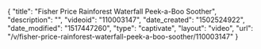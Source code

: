 {
    "title": "Fisher Price Rainforest Waterfall Peek-a-Boo Soother",
    "description": "",
    "videoid": "110003147",
    "date_created": "1502524922",
    "date_modified": "1517447260",
    "type": "captivate",
    "layout": "video",
    "url": "\/v\/fisher-price-rainforest-waterfall-peek-a-boo-soother\/110003147"
}
